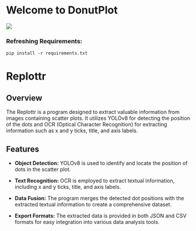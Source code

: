 # Welcome to DonutPlot
![](https://media3.giphy.com/media/3orieZDAp40AhhOOsg/giphy.gif?cid=ecf05e4715zs61rh6n03rpdf1otp7qx9kudsmc9hsm5jxm8j&ep=v1_gifs_search&rid=giphy.gif&ct=g)

### Refreshing Requirements:
`pip install -r requirements.txt`


# Replottr

## Overview

The Replottr is a program designed to extract valuable information from images containing scatter plots. It utilizes YOLOv8 for detecting the position of the dots and OCR (Optical Character Recognition) for extracting information such as x and y ticks, title, and axis labels.

## Features

- **Object Detection:** YOLOv8 is used to identify and locate the position of dots in the scatter plot.

- **Text Recognition:** OCR is employed to extract textual information, including x and y ticks, title, and axis labels.

- **Data Fusion:** The program merges the detected dot positions with the extracted textual information to create a comprehensive dataset.

- **Export Formats:** The extracted data is provided in both JSON and CSV formats for easy integration into various data analysis tools.
